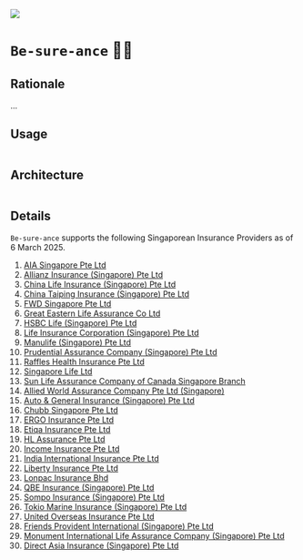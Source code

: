 [![](https://img.shields.io/badge/be_sure_ance_1.0.0-passing-green)](https://github.com/gongahkia/be-sure-ance/releases/tag/1.0.0)

# `Be-sure-ance` 🤷‍♂️

## Rationale

...

## Usage

```console

```

## Architecture

```mermaid

```

## Details

`Be-sure-ance` supports the following Singaporean Insurance Providers as of 6 March 2025.

1. [AIA Singapore Pte Ltd](https://www.aia.com.sg/en/index)
2. [Allianz Insurance (Singapore) Pte Ltd](https://www.allianz.sg/)
3. [China Life Insurance (Singapore) Pte Ltd](https://www.chinalife.com.sg/)
4. [China Taiping Insurance (Singapore) Pte Ltd](https://www.sg.cntaiping.com/en/)
5. [FWD Singapore Pte Ltd](https://www.fwd.com.sg/)
6. [Great Eastern Life Assurance Co Ltd](https://www.greateasternlife.com/sg/en/about-us.html)
7. [HSBC Life (Singapore) Pte Ltd](https://www.insurance.hsbc.com.sg/)
8. [Life Insurance Corporation (Singapore) Pte Ltd](https://www.licsingapore.com/)
9. [Manulife (Singapore) Pte Ltd](https://www.manulife.com.sg/)
10. [Prudential Assurance Company (Singapore) Pte Ltd](https://www.prudential.com.sg/)
11. [Raffles Health Insurance Pte Ltd](https://www.raffleshealthinsurance.com/)
12. [Singapore Life Ltd](https://singlife.com/en)
13. [Sun Life Assurance Company of Canada Singapore Branch](https://www.sunlife.com.sg/en/)
14. [Allied World Assurance Company Pte Ltd (Singapore)](https://alliedworldinsurance.com/singapore/)
15. [Auto & General Insurance (Singapore) Pte Ltd](https://www.aig.sg/home)
16. [Chubb Singapore Pte Ltd](https://www.chubb.com/sg-en/)
17. [ERGO Insurance Pte Ltd](https://www.ergo.com.sg/)
18. [Etiqa Insurance Pte Ltd](https://www.etiqa.com.sg/)
19. [HL Assurance Pte Ltd](https://www.hlas.com.sg/)
20. [Income Insurance Pte Ltd](https://www.income.com.sg/)
21. [India International Insurance Pte Ltd](https://www.iii.com.sg/)
22. [Liberty Insurance Pte Ltd](https://www.libertyinsurance.com.sg/)
23. [Lonpac Insurance Bhd](https://www.lonpac.com/)
24. [QBE Insurance (Singapore) Pte Ltd](https://www.qbe.com/sg)
25. [Sompo Insurance (Singapore) Pte Ltd](https://www.sompo.com.sg/)
26. [Tokio Marine Insurance (Singapore) Pte Ltd](https://www.tokiomarine.com/sg/en.html)
27. [United Overseas Insurance Pte Ltd](https://www.uoi.com.sg/index.page)
28. [Friends Provident International (Singapore) Pte Ltd](https://www.fpinternational.sg/)
29. [Monument International Life Assurance Company (Singapore) Pte Ltd](https://www.monument.im/)
30. [Direct Asia Insurance (Singapore) Pte Ltd](https://www.directasia.com/)